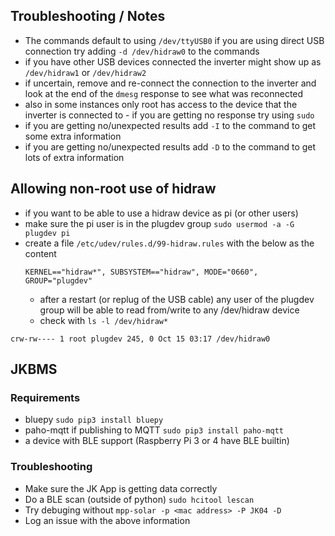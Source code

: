 ## Troubleshooting / Notes ##
- The commands default to using `/dev/ttyUSB0` if you are using direct USB connection try adding `-d /dev/hidraw0` to the commands
- if you have other USB devices connected the inverter might show up as `/dev/hidraw1` or `/dev/hidraw2`
- if uncertain, remove and re-connect the connection to the inverter and look at the end of the `dmesg` response to see what was reconnected
- also in some instances only root has access to the device that the inverter is connected to - if you are getting no response try using `sudo`
- if you are getting no/unexpected results add `-I` to the command to get some extra information
- if you are getting no/unexpected results add `-D` to the command to get lots of extra information

## Allowing non-root use of hidraw ##

- if you want to be able to use a hidraw device as pi (or other users)
- make sure the pi user is in the plugdev group `sudo usermod -a -G plugdev pi`
- create a file `/etc/udev/rules.d/99-hidraw.rules` with the below as the content
  ```
  KERNEL=="hidraw*", SUBSYSTEM=="hidraw", MODE="0660", GROUP="plugdev"
  ```
  - after a restart (or replug of the USB cable) any user of the plugdev group will be able to read from/write to any /dev/hidraw device  
  - check with `ls -l /dev/hidraw*`
```
crw-rw---- 1 root plugdev 245, 0 Oct 15 03:17 /dev/hidraw0
```

## JKBMS ##

### Requirements ###
* bluepy `sudo pip3 install bluepy`
* paho-mqtt if publishing to MQTT `sudo pip3 install paho-mqtt`
* a device with BLE support (Raspberry Pi 3 or 4 have BLE builtin)

### Troubleshooting ###
* Make sure the JK App is getting data correctly
* Do a BLE scan (outside of python) `sudo hcitool lescan`
* Try debuging without `mpp-solar -p <mac address> -P JK04 -D`
* Log an issue with the above information
